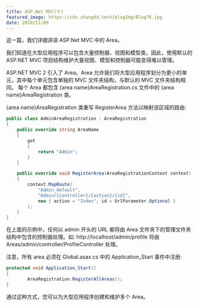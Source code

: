 ```yaml
---
title: ASP.Net MVC(十)
featured_image: https://cdn.zhangdd.tech/blogImg/Blog76.jpg
date: 2018/11/09
---
```


这一篇，我们详细讲讲 ASP.Net MVC 中的 Area。

我们知道在大型应用程序可以包含大量控制器、视图和模型类，因此，使用默认的 ASP.NET MVC 项目结构维护大量视图、模型和控制器可能变得难以管理。

ASP.NET MVC 2 引入了 Area。Area 允许我们将大型应用程序划分为更小的单元，其中每个单元包含单独的 MVC 文件夹结构，与默认的 MVC 文件夹结构相同。
每个 Area 都包含 {area name}AreaRegistration.cs 文件中的 {area name}AreaRegistration 类。

{area name}AreaRegistration 类重写 RegisterArea 方法以映射该区域的路由: 
``` csharp
public class AdminAreaRegistration : AreaRegistration 
{
    public override string AreaName 
    {
        get 
        {
            return "Admin";
        }
    }

    public override void RegisterArea(AreaRegistrationContext context) 
    {
        context.MapRoute(
            "Admin_default",
            "Admin/{controller}/{action}/{id}",
            new { action = "Index", id = UrlParameter.Optional }
        );
    }
}
```

在上面的示例中，任何以 admin 开头的 URL 都将由 Area 文件夹下的管理文件夹结构中包含的控制器处理。如: http://localhost/admin/profile 将由 Areas/admin/controller/ProfileController 处理。

注意，所有 area 必须在 Global.asax.cs 中的 Application_Start 事件中注册: 
``` csharp
protected void Application_Start()
{
        AreaRegistration.RegisterAllAreas();
}
```

通过这种方式，您可以为大型应用程序创建和维护多个 Area。